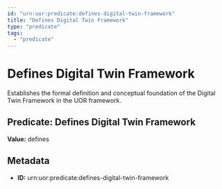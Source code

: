 ```yaml
---
id: "urn:uor:predicate:defines-digital-twin-framework"
title: "Defines Digital Twin Framework"
type: "predicate"
tags:
  - "predicate"
---
```


# Defines Digital Twin Framework

Establishes the formal definition and conceptual foundation of the Digital Twin Framework in the UOR framework.

## Predicate: Defines Digital Twin Framework

**Value:** defines

## Metadata

- **ID:** urn:uor:predicate:defines-digital-twin-framework
